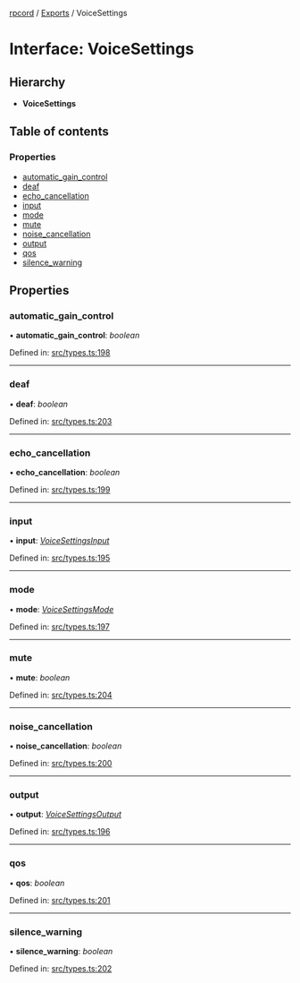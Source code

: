 [rpcord](../README.md) / [Exports](../modules.md) / VoiceSettings

# Interface: VoiceSettings

## Hierarchy

* **VoiceSettings**

## Table of contents

### Properties

- [automatic\_gain\_control](voicesettings.md#automatic_gain_control)
- [deaf](voicesettings.md#deaf)
- [echo\_cancellation](voicesettings.md#echo_cancellation)
- [input](voicesettings.md#input)
- [mode](voicesettings.md#mode)
- [mute](voicesettings.md#mute)
- [noise\_cancellation](voicesettings.md#noise_cancellation)
- [output](voicesettings.md#output)
- [qos](voicesettings.md#qos)
- [silence\_warning](voicesettings.md#silence_warning)

## Properties

### automatic\_gain\_control

• **automatic\_gain\_control**: *boolean*

Defined in: [src/types.ts:198](https://github.com/DjDeveloperr/RPCord/blob/308e2e6/src/types.ts#L198)

___

### deaf

• **deaf**: *boolean*

Defined in: [src/types.ts:203](https://github.com/DjDeveloperr/RPCord/blob/308e2e6/src/types.ts#L203)

___

### echo\_cancellation

• **echo\_cancellation**: *boolean*

Defined in: [src/types.ts:199](https://github.com/DjDeveloperr/RPCord/blob/308e2e6/src/types.ts#L199)

___

### input

• **input**: [*VoiceSettingsInput*](voicesettingsinput.md)

Defined in: [src/types.ts:195](https://github.com/DjDeveloperr/RPCord/blob/308e2e6/src/types.ts#L195)

___

### mode

• **mode**: [*VoiceSettingsMode*](voicesettingsmode.md)

Defined in: [src/types.ts:197](https://github.com/DjDeveloperr/RPCord/blob/308e2e6/src/types.ts#L197)

___

### mute

• **mute**: *boolean*

Defined in: [src/types.ts:204](https://github.com/DjDeveloperr/RPCord/blob/308e2e6/src/types.ts#L204)

___

### noise\_cancellation

• **noise\_cancellation**: *boolean*

Defined in: [src/types.ts:200](https://github.com/DjDeveloperr/RPCord/blob/308e2e6/src/types.ts#L200)

___

### output

• **output**: [*VoiceSettingsOutput*](voicesettingsoutput.md)

Defined in: [src/types.ts:196](https://github.com/DjDeveloperr/RPCord/blob/308e2e6/src/types.ts#L196)

___

### qos

• **qos**: *boolean*

Defined in: [src/types.ts:201](https://github.com/DjDeveloperr/RPCord/blob/308e2e6/src/types.ts#L201)

___

### silence\_warning

• **silence\_warning**: *boolean*

Defined in: [src/types.ts:202](https://github.com/DjDeveloperr/RPCord/blob/308e2e6/src/types.ts#L202)
